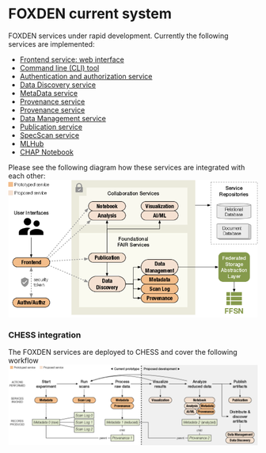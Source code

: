 # FOXDEN current system
FOXDEN services under rapid development. Currently the following
services are implemented:
- [Frontend service: web interface](web.md)
- [Command line (CLI) tool](cli.md)
- [Authentication and authorization service](authz.md)
- [Data Discovery service](discovery.md)
- [MetaData service](metadata.md)
- [Provenance service](provenance.md)
- [Provenance service](provenance.md)
- [Data Management service](datamgt.md)
- [Publication service](publication.md)
- [SpecScan service](specscan.md)
- [MLHub](mlhub.md)
- [CHAP Notebook](notebook.md)

Please see the following diagram how these services are
integrated with each other:
![Services](images/foxden-services.png)

### CHESS integration
The FOXDEN services are deployed to CHESS and cover the
following workflow
![Architecture](images/foxden-prototype.png)
